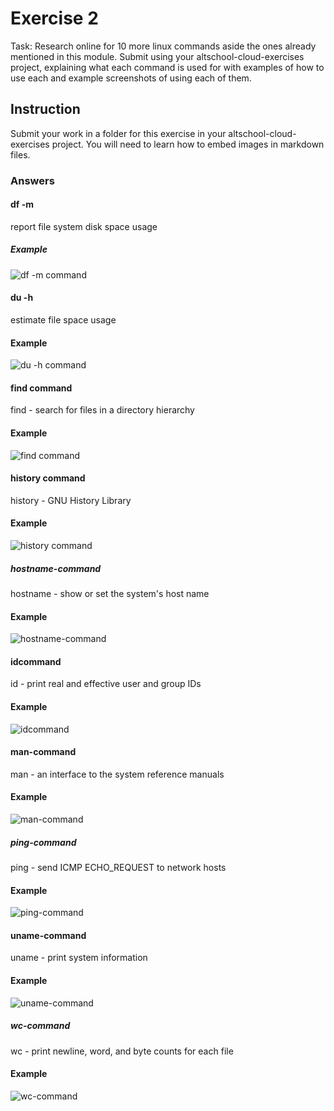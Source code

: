 # Exercise 2


Task: Research online for 10 more linux commands aside the ones already mentioned in this module. Submit using your altschool-cloud-exercises project, explaining what each command is used for with examples of how to use each and example screenshots of using each of them.

## Instruction

Submit your work in a folder for this exercise in your altschool-cloud-exercises project. You will need to learn how to embed images in markdown files.

### Answers

#### df -m 
 
 report file system disk space usage

 ##### Example

![df -m command](Screenshots/df%20-m%20command.png)
#### du -h 

estimate file space usage

#### Example

![du -h command](Screenshots/du%20-h%20command.png)

#### find command 

find - search for files in a directory hierarchy

#### Example

![find command](Screenshots/findcommand.png)

#### history command 

 history - GNU History Library

#### Example

![history command](Screenshots/historycommand.png)

##### hostname-command

 hostname - show or set the system's host name

#### Example

![hostname-command](Screenshots/hostname-command.png)

#### idcommand

  id - print real and effective user and group IDs

#### Example

![idcommand](Screenshots/idcommand.png)

#### man-command

  man - an interface to the system reference manuals

#### Example

![man-command](Screenshots/man-command.png)

##### ping-command

 ping - send ICMP ECHO_REQUEST to network hosts

#### Example

![ping-command](Screenshots/ping-command.png)

#### uname-command

 uname - print system information

#### Example

![uname-command](Screenshots/uname-command.png)

##### wc-command

 wc - print newline, word, and byte counts for each file

#### Example

![wc-command](Screenshots/wc-command.png)



